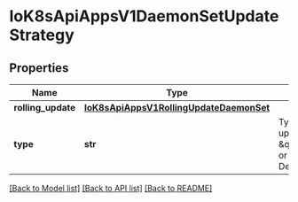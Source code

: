 # IoK8sApiAppsV1DaemonSetUpdateStrategy

## Properties
Name | Type | Description | Notes
------------ | ------------- | ------------- | -------------
**rolling_update** | [**IoK8sApiAppsV1RollingUpdateDaemonSet**](IoK8sApiAppsV1RollingUpdateDaemonSet.md) |  | [optional] 
**type** | **str** | Type of daemon set update. Can be \&quot;RollingUpdate\&quot; or \&quot;OnDelete\&quot;. Default is RollingUpdate. | [optional] 

[[Back to Model list]](../README.md#documentation-for-models) [[Back to API list]](../README.md#documentation-for-api-endpoints) [[Back to README]](../README.md)

